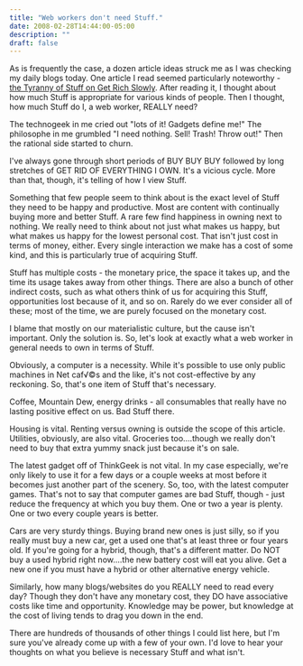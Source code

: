 ```yaml
---
title: "Web workers don't need Stuff."
date: 2008-02-28T14:44:00-05:00
description: ""
draft: false
---
```

As is frequently the case, a dozen article ideas struck me as I was
checking my daily blogs today. One article I read seemed particularly
noteworthy - [the Tyranny of Stuff on Get Rich
Slowly](http://www.getrichslowly.org/blog/2007/08/10/the-tyranny-of-stuff/).
After reading it, I thought about how much Stuff is appropriate for
various kinds of people. Then I thought, how much Stuff do I, a web
worker, REALLY need?

The technogeek in me cried out "lots of it! Gadgets define me!" The
philosophe in me grumbled "I need nothing. Sell! Trash! Throw out!"
Then the rational side started to churn.

I've always gone through short periods of BUY BUY BUY followed by long
stretches of GET RID OF EVERYTHING I OWN. It's a vicious cycle. More
than that, though, it's telling of how I view Stuff.

Something that few people seem to think about is the exact level of
Stuff they need to be happy and productive. Most are content with
continually buying more and better Stuff. A rare few find happiness in
owning next to nothing. We really need to think about not just what
makes us happy, but what makes us happy for the lowest personal cost.
That isn't just cost in terms of money, either. Every single
interaction we make has a cost of some kind, and this is particularly
true of acquiring Stuff.

Stuff has multiple costs - the monetary price, the space it takes up,
and the time its usage takes away from other things. There are also a
bunch of other indirect costs, such as what others think of us for
acquiring this Stuff, opportunities lost because of it, and so on.
Rarely do we ever consider all of these; most of the time, we are purely
focused on the monetary cost.

I blame that mostly on our materialistic culture, but the cause isn't
important. Only the solution is. So, let's look at exactly what a web
worker in general needs to own in terms of Stuff.

Obviously, a computer is a necessity. While it's possible to use only
public machines in Net caf√©s and the like, it's not cost-effective by
any reckoning. So, that's one item of Stuff that's necessary.

Coffee, Mountain Dew, energy drinks - all consumables that really have
no lasting positive effect on us. Bad Stuff there.

Housing is vital. Renting versus owning is outside the scope of this
article. Utilities, obviously, are also vital. Groceries too....though
we really don't need to buy that extra yummy snack just because it's
on sale.

The latest gadget off of ThinkGeek is not vital. In my case especially,
we're only likely to use it for a few days or a couple weeks at most
before it becomes just another part of the scenery. So, too, with the
latest computer games. That's not to say that computer games are bad
Stuff, though - just reduce the frequency at which you buy them. One or
two a year is plenty. One or two every couple years is better.

Cars are very sturdy things. Buying brand new ones is just silly, so if
you really must buy a new car, get a used one that's at least three or
four years old. If you're going for a hybrid, though, that's a
different matter. Do NOT buy a used hybrid right now....the new battery
cost will eat you alive. Get a new one if you must have a hybrid or
other alternative energy vehicle.

Similarly, how many blogs/websites do you REALLY need to read every day?
Though they don't have any monetary cost, they DO have associative
costs like time and opportunity. Knowledge may be power, but knowledge
at the cost of living tends to drag you down in the end.

There are hundreds of thousands of other things I could list here, but
I'm sure you've already come up with a few of your own. I'd love to
hear your thoughts on what you believe is necessary Stuff and what
isn't.
